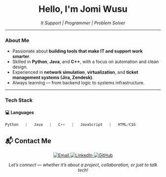 
<h1 align="center">Hello, I'm Jomi Wusu</h1>

<p align="center">
  <em> It Support |  Programmer |  Problem Solver</em>
</p>

---

### About Me
-  Passionate about **building tools that make IT and support work smarter**.  
-  Skilled in **Python**, **Java**, and **C++**, with a focus on automation and clean design.  
-  Experienced in **network simulation**, **virtualization**, and **ticket management systems (Jira, Zendesk)**.  
-  Always learning — from backend logic to systems infrastructure.

---

###  Tech Stack

#### 💻 Languages
```python
Python   |   Java   |   C++   |   JavaScript   |   HTML/CSS
```
## 📬 Contact Me

<p align="center">
  <a href="mailto:wusujomi1@gmail.com">
    <img src="https://img.shields.io/badge/Email-%23EA4335.svg?style=for-the-badge&logo=gmail&logoColor=white" alt="Email"/>
  </a>
  <a href="https://www.linkedin.com/in/jomiwu">
    <img src="https://img.shields.io/badge/LinkedIn-%230077B5.svg?style=for-the-badge&logo=linkedin&logoColor=white" alt="LinkedIn"/>
  </a>
  <a href="https://github.com/wusujomi">
    <img src="https://img.shields.io/badge/GitHub-%23181717.svg?style=for-the-badge&logo=github&logoColor=white" alt="GitHub"/>
  </a>
</p>

<p align="center">
  <em>Let’s connect — whether it’s about a project, collaboration, or just to talk tech!</em>
</p>
